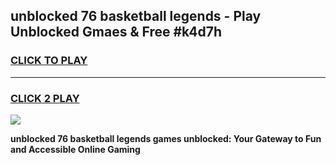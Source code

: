 
## unblocked 76 basketball legends - Play Unblocked Gmaes & Free #k4d7h
<h3>
<a href="https://news.freeplayer.one?title=unblocked_76_basketball_legends&ref=03M">CLICK TO PLAY</a></h3>
<hr>

<h3>
<a href="https://news.freeplayer.one?title=unblocked_76_basketball_legends&ref=03M">CLICK 2 PLAY</a>
  
</h3>

<a href="https://news.freeplayer.one?title=unblocked_76_basketball_legends&ref=03M"><img src="https://clearcache.store/games.png"></a>


**unblocked 76 basketball legends games unblocked: Your Gateway to Fun and Accessible Online Gaming**
